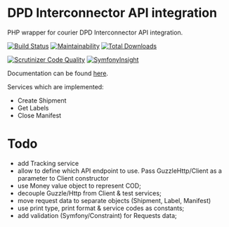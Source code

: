 # DPD Interconnector API integration

PHP wrapper for courier DPD Interconnector API integration. 

[![Build Status](https://travis-ci.org/nebijokit/dpd-interconnector.svg?branch=master)](https://travis-ci.org/nebijokit/dpd-interconnector)
[![Maintainability](https://api.codeclimate.com/v1/badges/2422a11cff6021595306/maintainability)](https://codeclimate.com/github/nebijokit/dpd-interconnector/maintainability)
[![Total Downloads](https://img.shields.io/packagist/dt/nebijokit/dpd-interconnector.svg)](https://packagist.org/packages/nebijokit/dpd-interconnector)

[![Scrutinizer Code Quality](https://scrutinizer-ci.com/g/nebijokit/dpd-interconnector/badges/quality-score.png?b=master)](https://scrutinizer-ci.com/g/nebijokit/dpd-interconnector/?branch=master)
[![SymfonyInsight](https://insight.symfony.com/projects/019f31b7-8a56-47c5-b2c4-7a1e722471d3/mini.svg)](https://insight.symfony.com/projects/019f31b7-8a56-47c5-b2c4-7a1e722471d3)


Documentation can be found [here](ftp://ftp.dpd.ee/Integratsioon/Interconnector_dokumentatsioon.pdf).

Services which are implemented:
- Create Shipment
- Get Labels
- Close Manifest

# Todo

- add Tracking service
- allow to define which API endpoint to use. Pass GuzzleHttp/Client as a parameter to Client constructor
- use Money value object to represent COD;
- decouple Guzzle/Http from Client & test services;
- move request data to separate objects (Shipment, Label, Manifest)
- use print type, print format & service codes as constants;
- add validation (Symfony/Constraint) for Requests data;
